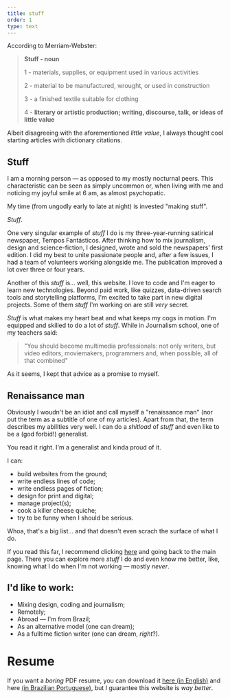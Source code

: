 ```yaml
---
title: stuff
order: 1
type: text
---
```


<!-- TODO lacking images -->

According to Merriam-Webster:

> **Stuff - noun**
>
> 1 - materials, supplies, or equipment used in various activities
>
> 2 - material to be manufactured, wrought, or used in construction
>
> 3 - a finished textile suitable for clothing
>
> 4 - **literary or artistic production; writing, discourse, talk, or ideas of little value**

Albeit disagreeing with the aforementioned *little value*, I always thought cool starting articles with dictionary citations.

## Stuff

I am a morning person — as opposed to my mostly nocturnal peers. This characteristic can be seen as simply uncommon or, when living with me and noticing my joyful smile at 6 am, as almost psychopatic.

My time (from ungodly early to late at night) is invested "making stuff".

*Stuff*.

One very singular example of *stuff* I do is my three-year-running satirical newspaper, Tempos Fantásticos. After thinking how to mix journalism, design and science-fiction, I designed, wrote and sold the newspapers' first edition. I did my best to unite passionate people and, after a few issues, I had a team of volunteers working alongside me. The publication improved a lot over three or four years.

Another of this *stuff* is... well, this website. I love to code and I'm eager to learn new technologies. Beyond paid work, like quizzes, data-driven search tools and storytelling platforms, I'm excited to take part in new digital projects. Some of them *stuff* I'm working on are still *very* secret.

*Stuff* is what makes my heart beat and what keeps my cogs in motion. I'm equipped and skilled to do a lot of *stuff*. While in Journalism school, one of my teachers said:

> "You should become multimedia professionals: not only writers, but video editors, moviemakers, programmers and, when possible, all of that combined"

As it seems, I kept that advice as a promise to myself.

## Renaissance man

Obviously I woudn't be an idiot and call myself a "renaissance man" (nor put the term as a subtitle of one of my articles). Apart from that, the term describes my abilities very well. I can do a *shitload* of *stuff* and even like to be a (god forbid!) generalist.

You read it right. I'm a generalist and kinda proud of it.

I can:

- build websites from the ground;
- write endless lines of code;
- write endless pages of fiction;
- design for print and digital;
- manage project(s);
- cook a killer cheese quiche;
- try to be funny when I should be serious.

Whoa, that's a big list... and that doesn't even scrach the surface of what I do.

If you read this far, I recommend clicking [here](/) and going back to the main page. There you can explore more *stuff* I do and even know me better, like, knowing what I do when I'm not working — mostly *never*.

## I'd like to work:

- Mixing design, coding and journalism;
- Remotely;
- Abroad — I'm from Brazil;
- As an alternative model (one can dream);
- As a fulltime fiction writer (one can dream, *right*?).

# Resume

If you want a *boring* PDF resume, you can download it [here (in English)](https://angelodias.com.br/assets/docs/angelo-en.pdf) and here [(in Brazilian Portuguese)](https://angelodias.com.br/assets/docs/angelo-ptbr.pdf), but I guarantee this website is *way better*.